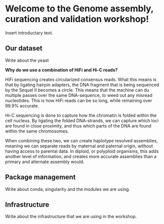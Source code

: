 # Welcome to the Genome assembly, curation and validation workshop!

Insert introductary text.

## Our dataset

Write about the yeast


**Why do we use a combination of HiFi and Hi-C reads?**

HiFi sequencing creates circularized consensus reads. What this means is that by ligating hairpin adapters, the DNA fragment that is being sequenced by the Sequel II becomes a circle. This means that the machine can du multiple passes over the same DNA-sequence, to weed out any misread nucleotides. This is how HiFi reads can be so long, while remaining over 99.9% accurate. 

Hi-C sequencing is done to capture how the chromatin is folded within the cell nucleus. By ligating the folded DNA-strands, we can capture which loci are found in close proximity, and thus which parts of the DNA are found within the same chromosomes.

When combining these two, we can create haplotype resolved assemblies, meaning we can separate reads by maternal and paternal origin, without having access to parental data. In diploid, or polyploid organisms, this adds another level of information, and creates more accurate assemblies than a primary and alternate assembly would. 

## Package management

Write about conda, singularity and the modules we are using.

## Infrastructure

Write about the infrastructure that we are using in the workshop.
